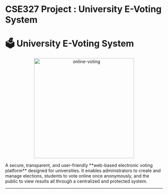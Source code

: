 # CSE327 Project : University E-Voting System
# 🗳️ University E-Voting System  
<p align="center">
  <img width="320" height="320" alt="online-voting" src="https://github.com/user-attachments/assets/2422ca95-a33d-4f51-9e25-f25ae51952da" />
</p>
A secure, transparent, and user-friendly **web-based electronic voting platform** designed for universities.  
It enables administrators to create and manage elections, students to vote online once anonymously, and the public to view results all through a centralized and protected system.

---

